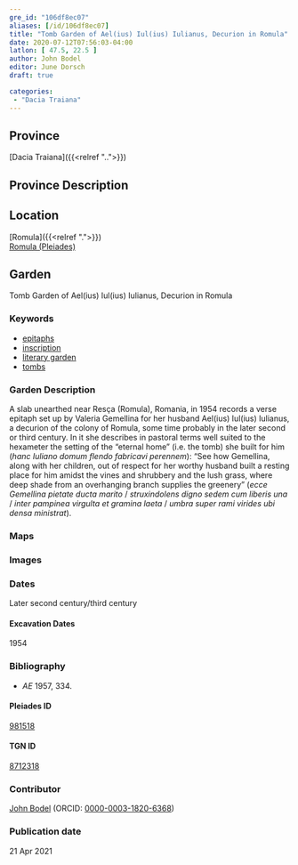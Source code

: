 ```yaml
---
gre_id: "106df8ec07"
aliases: [/id/106df8ec07]
title: "Tomb Garden of Ael(ius) Iul(ius) Iulianus, Decurion in Romula"
date: 2020-07-12T07:56:03-04:00
latlon: [ 47.5, 22.5 ]
author: John Bodel
editor: June Dorsch
draft: true

categories:
 - "Dacia Traiana"
---
```


## Province

[Dacia Traiana]({{<relref "..">}})  

## Province Description


## Location

[Romula]({{<relref ".">}}) \
[Romula (Pleiades)](https://pleiades.stoa.org/places/981518)

<!--### Location Description-->

<!-- LEAVE THIS BLANK FOR NOW -->

<!--## Sublocation-->

<!--
[AREA WITHIN LOCATION, LIKE “PALATINE HILL”](GEOREFERENCE LINK)
A sublocation is any area larger than an individual garden, but located within a location. I would always try to include a link to a controlled vocabulary here if possible. This ID may well be different from the Garden ID, e.g., Pompeii versus a Garden in one of the houses which has its own Pleiades ID.
-->

<!--### Sublocation Description-->

<!-- DESCRIPTION -->

## Garden

Tomb Garden of Ael(ius) Iul(ius) Iulianus, Decurion in Romula

### Keywords

- [epitaphs](http://vocab.getty.edu/page/aat/300028729)
- [inscription](#)
- [literary garden](#)
- [tombs](http://vocab.getty.edu/page/aat/300005926)

### Garden Description

A slab unearthed near Resça (Romula), Romania, in 1954 records a verse epitaph set up by Valeria Gemellina for her husband Ael(ius) Iul(ius) Iulianus, a decurion of the colony of Romula, some time probably in the later second or third century. In it she describes in pastoral terms well suited to the hexameter the setting of the “eternal home” (i.e. the tomb) she built for him (*hanc Iuliano domum flendo fabricavi perennem*): “See how Gemellina, along with her children, out of respect for her worthy husband built a resting place for him amidst the vines and shrubbery and the lush grass, where deep shade from an overhanging branch supplies the greenery” (*ecce Gemellina pietate ducta marito* / *struxindolens digno sedem cum liberis una* / *inter pampinea virgulta et gramina laeta* / *umbra super rami virides ubi densa ministrat*).

### Maps

<!--
{{< figure src="IMG_URL" alt="ALT_TEXT" title="CAPTION" >}}
-->

<!--### Plans-->

<!--
{{< figure src="IMG_URL" alt="ALT_TEXT" title="CAPTION" >}}
-->

### Images

<!--
{{< figure src="IMG_URL" alt="ALT_TEXT" title="CAPTION" >}}
-->

### Dates

Later second century/third century

#### Excavation Dates

1954

### Bibliography

* *AE* 1957, 334.

<!--#### Periodo ID-->

<!-- [PERIODO_ID](https://pleiades.stoa.org/places/PLEIADES_ID) -->

#### Pleiades ID

[981518](https://pleiades.stoa.org/places/981518)

#### TGN ID

[8712318](http://vocab.getty.edu/page/tgn/8712318)

### Contributor

[John Bodel](https://www.brown.edu/academics/history/people/john-bodel) (ORCID: [0000-0003-1820-6368](https://orcid.org/0000-0003-1820-6368))

### Publication date


21 Apr 2021

<!--### Related articles-->

<!-- Links to other related articles. Leave blank for now -->